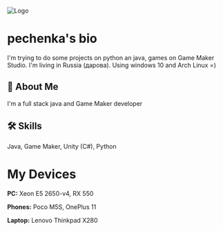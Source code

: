 
![Logo](https://static1.makeuseofimages.com/wordpress/wp-content/uploads/2022/03/Linux-logo.jpg)


# pechenka's bio

I'm trying to do some projects on python an java, games on Game Maker Studio. I'm living in Russia (дарова). Using windows 10 and Arch Linux =)
## 🚀 About Me
I'm a full stack java and Game Maker developer


## 🛠 Skills
Java, Game Maker, Unity (C#), Python


# My Devices 

**PC:** Xeon E5 2650-v4, RX 550

**Phones:** Poco M5S, OnePlus 11

**Laptop:** Lenovo Thinkpad X280

